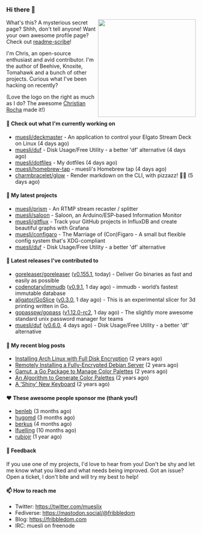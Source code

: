 ### Hi there 👋

<img align="right" src="https://raw.githubusercontent.com/muesli/muesli/master/assets/termenv.png" width="260">

What's this? A mysterious secret page? Shhh, don't tell anyone!
Want your own awesome profile page? Check out [readme-scribe](https://github.com/muesli/readme-scribe)!

I'm Chris, an open-source enthusiast and avid contributor. I'm the author of Beehive, Knoxite, Tomahawk and a bunch
of other projects. Curious what I've been hacking on recently?

(Love the logo on the right as much as I do? The awesome [Christian Rocha](https://github.com/meowgorithm/) made it!)

#### 👷 Check out what I'm currently working on

- [muesli/deckmaster](https://github.com/muesli/deckmaster) - An application to control your Elgato Stream Deck on Linux (4 days ago)
- [muesli/duf](https://github.com/muesli/duf) - Disk Usage/Free Utility - a better &#39;df&#39; alternative (4 days ago)
- [muesli/dotfiles](https://github.com/muesli/dotfiles) - My dotfiles (4 days ago)
- [muesli/homebrew-tap](https://github.com/muesli/homebrew-tap) - muesli&#39;s Homebrew tap (4 days ago)
- [charmbracelet/glow](https://github.com/charmbracelet/glow) - Render markdown on the CLI, with pizzazz! 💅🏻 (5 days ago)

#### 🌱 My latest projects

- [muesli/prism](https://github.com/muesli/prism) - An RTMP stream recaster / splitter
- [muesli/saloon](https://github.com/muesli/saloon) - Saloon, an Arduino/ESP-based Information Monitor
- [muesli/gitflux](https://github.com/muesli/gitflux) - Track your GitHub projects in InfluxDB and create beautiful graphs with Grafana
- [muesli/configaro](https://github.com/muesli/configaro) - The Marriage of (Con)Figaro - A small but flexible config system that&#39;s XDG-compliant
- [muesli/duf](https://github.com/muesli/duf) - Disk Usage/Free Utility - a better &#39;df&#39; alternative

#### 🔭 Latest releases I've contributed to

- [goreleaser/goreleaser](https://github.com/goreleaser/goreleaser) ([v0.155.1](https://github.com/goreleaser/goreleaser/releases/tag/v0.155.1), today) - Deliver Go binaries as fast and easily as possible
- [codenotary/immudb](https://github.com/codenotary/immudb) ([v0.9.1](https://github.com/codenotary/immudb/releases/tag/v0.9.1), 1 day ago) - immudb - world’s fastest immutable database
- [aligator/GoSlice](https://github.com/aligator/GoSlice) ([v0.3.0](https://github.com/aligator/GoSlice/releases/tag/v0.3.0), 1 day ago) - This is an experimental slicer for 3d printing written in Go.
- [gopasspw/gopass](https://github.com/gopasspw/gopass) ([v1.12.0-rc2](https://github.com/gopasspw/gopass/releases/tag/v1.12.0-rc2), 1 day ago) - The slightly more awesome standard unix password manager for teams
- [muesli/duf](https://github.com/muesli/duf) ([v0.6.0](https://github.com/muesli/duf/releases/tag/v0.6.0), 4 days ago) - Disk Usage/Free Utility - a better &#39;df&#39; alternative

#### 📜 My recent blog posts

- [Installing Arch Linux with Full Disk Encryption](https://fribbledom.com/posts/encrypted-arch-install/) (2 years ago)
- [Remotely Installing a Fully-Encrypted Debian Server](https://fribbledom.com/posts/encrypted-remote-debian-install/) (2 years ago)
- [Gamut, a Go Package to Manage Color Palettes](https://fribbledom.com/posts/gamut-package-to-handle-color-palettes/) (2 years ago)
- [An Algorithm to Generate Color Palettes](https://fribbledom.com/posts/an-algorithm-to-generate-color-palettes/) (2 years ago)
- [A &#39;Shiny&#39; New Keyboard](https://fribbledom.com/posts/a-shiny-new-keyboard/) (2 years ago)

#### ❤️ These awesome people sponsor me (thank you!)

- [benleb](https://github.com/benleb) (3 months ago)
- [hugomd](https://github.com/hugomd) (3 months ago)
- [berkus](https://github.com/berkus) (4 months ago)
- [lfuelling](https://github.com/lfuelling) (10 months ago)
- [rubiojr](https://github.com/rubiojr) (1 year ago)

#### 💬 Feedback

If you use one of my projects, I'd love to hear from you! Don't be shy and let me know what you liked
and what needs being improved. Got an issue? Open a ticket, I don't bite and will try my best to help!

#### 📫 How to reach me

- Twitter: https://twitter.com/mueslix
- Fediverse: https://mastodon.social/@fribbledom
- Blog: https://fribbledom.com
- IRC: muesli on freenode
